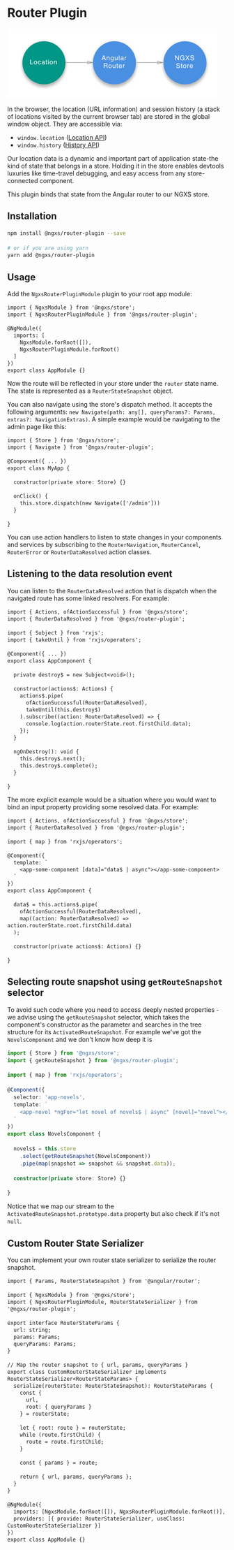 # Router Plugin

![Router Diagram](../assets/router.png)

In the browser, the location (URL information) and session history
(a stack of locations visited by the current browser tab) are stored in the
global window object. They are accessible via:

- `window.location` ([Location API](https://developer.mozilla.org/en-US/docs/Web/API/Location))
- `window.history` ([History API](https://developer.mozilla.org/en-US/docs/Web/API/History))

Our location data is a dynamic and important part of application state-the kind
of state that belongs in a store. Holding it in the store enables devtools luxuries like
time-travel debugging, and easy access from any store-connected component.

This plugin binds that state from the Angular router to our NGXS store.

## Installation
```bash
npm install @ngxs/router-plugin --save

# or if you are using yarn
yarn add @ngxs/router-plugin
```

## Usage
Add the `NgxsRouterPluginModule` plugin to your root app module:

```TS
import { NgxsModule } from '@ngxs/store';
import { NgxsRouterPluginModule } from '@ngxs/router-plugin';

@NgModule({
  imports: [
    NgxsModule.forRoot([]),
    NgxsRouterPluginModule.forRoot()
  ]
})
export class AppModule {}
```

Now the route will be reflected in your store under the `router` state name. The
state is represented as a `RouterStateSnapshot` object.

You can also navigate using the store's dispatch method. It accepts the following
arguments: `new Navigate(path: any[], queryParams?: Params, extras?: NavigationExtras)`.
A simple example would be navigating to the admin page like this:

```TS
import { Store } from '@ngxs/store';
import { Navigate } from '@ngxs/router-plugin';

@Component({ ... })
export class MyApp {

  constructor(private store: Store) {}

  onClick() {
    this.store.dispatch(new Navigate(['/admin']))
  }

}
```

You can use action handlers to listen to state changes in your components
and services by subscribing to the `RouterNavigation`, `RouterCancel`, `RouterError` or `RouterDataResolved`
action classes.

## Listening to the data resolution event
You can listen to the `RouterDataResolved` action that is dispatch when the navigated route has some linked resolvers. For example:

```TS
import { Actions, ofActionSuccessful } from '@ngxs/store';
import { RouterDataResolved } from '@ngxs/router-plugin';

import { Subject } from 'rxjs';
import { takeUntil } from 'rxjs/operators';

@Component({ ... })
export class AppComponent {

  private destroy$ = new Subject<void>();

  constructor(actions$: Actions) {
    actions$.pipe(
      ofActionSuccessful(RouterDataResolved),
      takeUntil(this.destroy$)
    ).subscribe((action: RouterDataResolved) => {
      console.log(action.routerState.root.firstChild.data);
    });
  }

  ngOnDestroy(): void {
    this.destroy$.next();
    this.destroy$.complete();
  }

}
```

The more explicit example would be a situation where you would want to bind an input property providing some resolved data. For example:

```TS
import { Actions, ofActionSuccessful } from '@ngxs/store';
import { RouterDataResolved } from '@ngxs/router-plugin';

import { map } from 'rxjs/operators';

@Component({
  template: `
    <app-some-component [data]="data$ | async"></app-some-component>
  `
})
export class AppComponent {

  data$ = this.actions$.pipe(
    ofActionSuccessful(RouterDataResolved),
    map((action: RouterDataResolved) => action.routerState.root.firstChild.data)
  );

  constructor(private actions$: Actions) {}

}
```

## Selecting route snapshot using `getRouteSnapshot` selector

To avoid such code where you need to access deeply nested properties - we advise using the `getRouteSnapshot` selector,
which takes the component's constructor as the parameter and searches in the tree structure for its `ActivatedRouteSnapshot`.
For example we've got the `NovelsComponent` and we don't know how deep it is

```ts
import { Store } from '@ngxs/store';
import { getRouteSnapshot } from '@ngxs/router-plugin';

import { map } from 'rxjs/operators';

@Component({
  selector: 'app-novels',
  template: `
    <app-novel *ngFor="let novel of novels$ | async" [novel]="novel"></app-novel>
  `
})
export class NovelsComponent {

  novels$ = this.store
    .select(getRouteSnapshot(NovelsComponent))
    .pipe(map(snapshot => snapshot && snapshot.data));

  constructor(private store: Store) {}

}
```

Notice that we map our stream to the `ActivatedRouteSnapshot.prototype.data` property but also check if it's not `null`.

## Custom Router State Serializer
You can implement your own router state serializer to serialize the router snapshot.

```TS
import { Params, RouterStateSnapshot } from '@angular/router';

import { NgxsModule } from '@ngxs/store';
import { NgxsRouterPluginModule, RouterStateSerializer } from '@ngxs/router-plugin';

export interface RouterStateParams {
  url: string;
  params: Params;
  queryParams: Params;
}

// Map the router snapshot to { url, params, queryParams }
export class CustomRouterStateSerializer implements RouterStateSerializer<RouterStateParams> {
  serialize(routerState: RouterStateSnapshot): RouterStateParams {
    const {
      url,
      root: { queryParams }
    } = routerState;

    let { root: route } = routerState;
    while (route.firstChild) {
      route = route.firstChild;
    }

    const { params } = route;

    return { url, params, queryParams };
  }
}

@NgModule({
  imports: [NgxsModule.forRoot([]), NgxsRouterPluginModule.forRoot()],
  providers: [{ provide: RouterStateSerializer, useClass: CustomRouterStateSerializer }]
})
export class AppModule {}
```
